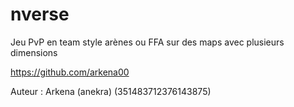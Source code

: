 # nverse

Jeu PvP en team style arènes ou FFA sur des maps avec plusieurs dimensions

https://github.com/arkena00

Auteur : Arkena (anekra) (351483712376143875)  

